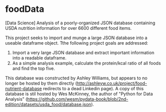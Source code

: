 # foodData
[Data Science] Analysis of a poorly-organized JSON database containing USDA nutrition information for over 6600 different food items.

This project seeks to import and munge a large JSON database into a useable dataframe object.  Tthe following project goals are addressed:

1) Import a very large JSON database and extract important information into a readable dataframe.
2) As a simple analysis example, calculate the protein/kcal ratio of all foods and find the top five.

This database was constructed by Ashley Williams, but appears to no longer be hosted by them directly (http://ashleyw.co.uk/project/food-nutrient-database redirects to a dead Linkedin page).  A copy of this database is stil hosted by Wes McKinney, the author of "Python for Data Analysis" (https://github.com/wesm/pydata-book/blob/2nd-edition/datasets/usda_food/database.json).
